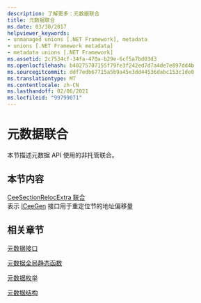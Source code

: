 ```yaml
---
description: 了解更多：元数据联合
title: 元数据联合
ms.date: 03/30/2017
helpviewer_keywords:
- unmanaged unions [.NET Framework], metadata
- unions [.NET Framework metadata]
- metadata unions [.NET Framework]
ms.assetid: 2c7534cf-34fa-470a-b29e-6cf5a7bd03d3
ms.openlocfilehash: b40275707155f79fe3f242ed7d7a4de7e897dd4b
ms.sourcegitcommit: ddf7edb67715a5b9a45e3dd44536dabc153c1de0
ms.translationtype: MT
ms.contentlocale: zh-CN
ms.lasthandoff: 02/06/2021
ms.locfileid: "99799071"
---
```

# <a name="metadata-unions"></a>元数据联合

本节描述元数据 API 使用的非托管联合。  
  
## <a name="in-this-section"></a>本节内容  

 [CeeSectionRelocExtra 联合](ceesectionrelocextra-union.md)  
 表示 [ICeeGen](iceegen-interface.md) 接口用于重定位节的地址偏移量  
  
## <a name="related-sections"></a>相关章节  

 [元数据接口](metadata-interfaces.md)  
  
 [元数据全局静态函数](metadata-global-static-functions.md)  
  
 [元数据枚举](metadata-enumerations.md)  
  
 [元数据结构](metadata-structures.md)
